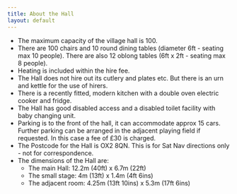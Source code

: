 ```yaml
---
title: About the Hall
layout: default
---
```


* The maximum capacity of the village hall is 100.
* There are 100 chairs and 10 round dining tables (diameter 6ft - seating max 10 people). There are
  also 12 oblong tables (6ft x 2ft - seating max 8 people).
* Heating is included within the hire fee.
* The Hall does not hire out its cutlery and plates etc.  But there is an urn and kettle for the
  use of hirers.
* There is a recently fitted, modern kitchen with a double oven electric cooker and fridge. 
* The Hall has good disabled access and a disabled toilet facility with baby changing unit.
* Parking is to the front of the hall, it can accommodate approx 15 cars. Further parking can be
  arranged in the adjacent playing field if requested. In this case a fee of £30 is charged.
* The Postcode for the Hall is OX2 8QN.  This is for Sat Nav directions only - not for
  correspondence.
* The dimensions of the Hall are:
  * The main Hall: 12.2m (40ft) x 6.7m (22ft)
  * The small stage: 4m (13ft) x 1.4m (4ft 6ins)
  * The adjacent room: 4.25m (13ft 10ins) x 5.3m (17ft 6ins)
